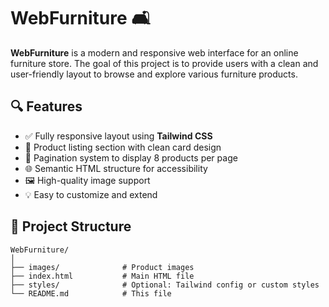 # WebFurniture 🛋️

**WebFurniture** is a modern and responsive web interface for an online furniture store. The goal of this project is to provide users with a clean and user-friendly layout to browse and explore various furniture products.

## 🔍 Features

- ✅ Fully responsive layout using **Tailwind CSS**
- 🛒 Product listing section with clean card design
- 📄 Pagination system to display 8 products per page
- 🌐 Semantic HTML structure for accessibility
- 🖼️ High-quality image support
- 💡 Easy to customize and extend

## 📁 Project Structure

```plaintext
WebFurniture/
│
├── images/              # Product images
├── index.html           # Main HTML file
├── styles/              # Optional: Tailwind config or custom styles
└── README.md            # This file

